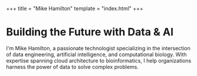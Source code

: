 +++
title = "Mike Hamilton"
template = "index.html"
+++

# Building the Future with Data & AI

I'm Mike Hamilton, a passionate technologist specializing in the intersection of data engineering, artificial intelligence, and computational biology. With expertise spanning cloud architecture to bioinformatics, I help organizations harness the power of data to solve complex problems.